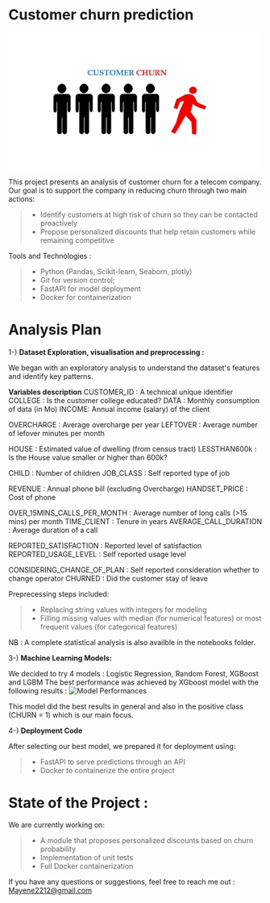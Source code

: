 # Customer churn prediction

![Intro](images/image_intro.jpg)

This project presents an analysis of customer churn for a telecom company. Our goal is to support the company in reducing churn through two main actions:

>- Identify customers at high risk of churn so they can be contacted proactively
>- Propose personalized discounts that help retain customers while remaining competitive


Tools and Technologies  : 

>- Python (Pandas, Scikit-learn, Seaborn, plotly)
>- Git for version control; 
>- FastAPI for model deployment
>- Docker for containerization

# Analysis Plan

1-) **Dataset Exploration, visualisation and preprocessing :**

We began with an exploratory analysis to understand the dataset's features and identify key patterns.

**Variables description**
CUSTOMER_ID : A technical unique identifier 
COLLEGE : Is the customer college educated? 
DATA : Monthly consumption of data (in Mo) 
INCOME: Annual income (salary) of the client 

OVERCHARGE : Average overcharge per year 
LEFTOVER : Average number of lefover minutes per month  

HOUSE : Estimated value of dwelling (from census tract) 
LESSTHAN600k : Is the House value smaller or higher than 600k? 
 
CHILD : Number of children 
JOB_CLASS : Self reported type of job 
 
REVENUE : Annual phone bill (excluding Overcharge) 
HANDSET_PRICE : Cost of phone 

OVER_15MINS_CALLS_PER_MONTH : Average number of long calls (>15 mins) per month 
TIME_CLIENT : Tenure in years 
AVERAGE_CALL_DURATION : Average duration of a call 
 

REPORTED_SATISFACTION : Reported level of satisfaction 
REPORTED_USAGE_LEVEL : Self reported usage level 
 

CONSIDERING_CHANGE_OF_PLAN : Self reported consideration whether to change operator 
CHURNED : Did the customer stay of leave
 

Preprecessing steps included:
>- Replacing string values with integers for modeling
>- Filling missing values with median (for numerical features) or most frequent values (for categorical features)

NB : A complete statistical analysis is also availble in the notebooks folder.


3-) **Machine Learning Models:**

We decided to try 4 models : Logistic Regression, Random Forest, XGBoost and LGBM
The best performance was achieved by XGboost model with the following results :
![Model Performances](images/classification_report.jpg)

This model did the best results in general and also in the positive class (CHURN = 1) which is our main focus.


4-) **Deployment Code**

After selecting our best model, we prepared it for deployment using:
>- FastAPI to serve predictions through an API
>- Docker to containerize the entire project

# State of the Project : 

We are currently working on: 
>- A module that proposes personalized discounts based on churn probability
>- Implementation of unit tests
>- Full Docker containerization

If you have any questions or suggestions, feel free to reach me out : Mayene2212@gmail.com